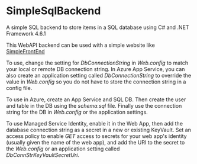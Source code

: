 # SimpleSqlBackend
A simple SQL backend to store items in a SQL database using C# and .NET Framework 4.6.1

This WebAPI backend can be used with a simple website like [SimpleFrontEnd](https://github.com/ssemyan/SimpleFrontEnd)

To use, change the setting for *DbConnectionString* in *Web.config* to match your local or remote DB connection string. In Azure App Service, you can also create an application setting called *DbConnectionString* to override the value in *Web.config* so you do not have to 
store the connection string in a config file. 

To use in Azure, create an App Service and SQL DB. Then create the user and table in the DB using the *schema.sql* file. Finally use the connection string for the DB in *Web.config* or the application settings.

To use Managed Service Identity, enable it in the Web App, then add the database connection string as a secret in a new or existing KeyVault. Set an access policy to enable *GET* access to secrets for your web app's identity (usually given the name of the web app), and add the URI to the secret
to the *Web.config* or an application setting called *DbConnStrKeyVaultSecretUri*.
